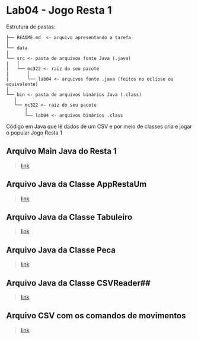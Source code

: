 # Lab04 - Jogo Resta 1 #

Estrutura de pastas:

```
├── README.md  <- arquivo apresentando a tarefa
│
└── data
│
└── src <- pasta de arquivos fonte Java (.java)
|   │
|   └── mc322 <- raiz do seu pacote
|       │
|       └── lab04 <- arquivos fonte .java (feitos no eclipse ou equivalente)
│
└── bin <- pasta de arquivos binários Java (.class)
   │
   └── mc322 <- raiz do seu pacote
       │
       └── lab04 <- arquivos binários .class

```

Código em Java que lê dados de um CSV e por meio de classes cria e jogar o
popular Jogo Resta 1


## Arquivo Main Java do Resta 1 ##
> [link](https://github.com/LucasNP/MC322/blob/main/lab04/src/mc322/lab04/Main.java)
 
## Arquivo Java da Classe AppRestaUm ##
> [link](https://github.com/LucasNP/MC322/blob/main/lab04/src/mc322/lab04/AppRestaUm.java)

## Arquivo Java da Classe Tabuleiro ##
> [link](https://github.com/LucasNP/MC322/blob/main/lab04/src/mc322/lab04/Tabuleiro.java)
 
## Arquivo Java da Classe Peca ##
> [link](https://github.com/LucasNP/MC322/blob/main/lab04/src/mc322/lab04/Peca.java)

## Arquivo Java da Classe CSVReader##
> [link](https://github.com/LucasNP/MC322/blob/main/lab04/src/mc322/lab04/CSVReader.java)

## Arquivo CSV com os comandos de movimentos ##
> [link](https://github.com/LucasNP/MC322/tree/main/lab04/data)


